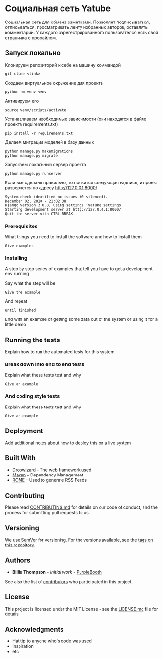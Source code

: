 # Социальная сеть Yatube

Социальная сеть для обмена заметками. Позволяет подписываться, отписываться, просматривать ленту избранных авторов, оставлять комментарии. У каждого зарегестрированного пользователся есть своя страничка с профайлом.

## Запуск локально
Клонируем репозиторий к себе на машину коммандой 
```
git clone <link>
```
Создаем виртуальное окружение для проeкта
```
python -m venv venv
```
Активируем его
```
source venv/scripts/activate
```
Устанавливаем необходимые зависимости (они находятся в файле проекта requirements.txt)
```
pip install -r requirements.txt
```
Делаем миграции моделей в базу данных
```
python manage.py makemigrations
python manage.py migrate
```
Запускаем локальный сервер проекта
```
python manage.py runserver
```
Если все сделано правильно, то появится следующая надпись, и проект развернется по адресу http://127.0.0.1:8000/
```
System check identified no issues (0 silenced).
December 02, 2020 - 21:02:38
Django version 3.0.8, using settings 'yatube.settings'
Starting development server at http://127.0.0.1:8000/
Quit the server with CTRL-BREAK.
```
### Prerequisites

What things you need to install the software and how to install them

```
Give examples
```

### Installing

A step by step series of examples that tell you have to get a development env running

Say what the step will be

```
Give the example
```

And repeat

```
until finished
```

End with an example of getting some data out of the system or using it for a little demo

## Running the tests

Explain how to run the automated tests for this system

### Break down into end to end tests

Explain what these tests test and why

```
Give an example
```

### And coding style tests

Explain what these tests test and why

```
Give an example
```

## Deployment

Add additional notes about how to deploy this on a live system

## Built With

* [Dropwizard](http://www.dropwizard.io/1.0.2/docs/) - The web framework used
* [Maven](https://maven.apache.org/) - Dependency Management
* [ROME](https://rometools.github.io/rome/) - Used to generate RSS Feeds

## Contributing

Please read [CONTRIBUTING.md](https://gist.github.com/PurpleBooth/b24679402957c63ec426) for details on our code of conduct, and the process for submitting pull requests to us.

## Versioning

We use [SemVer](http://semver.org/) for versioning. For the versions available, see the [tags on this repository](https://github.com/your/project/tags). 

## Authors

* **Billie Thompson** - *Initial work* - [PurpleBooth](https://github.com/PurpleBooth)

See also the list of [contributors](https://github.com/your/project/contributors) who participated in this project.

## License

This project is licensed under the MIT License - see the [LICENSE.md](LICENSE.md) file for details

## Acknowledgments

* Hat tip to anyone who's code was used
* Inspiration
* etc

